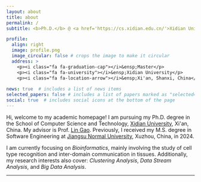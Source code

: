 ```yaml
---
layout: about
title: about
permalink: /
subtitle: <b>Ph.D.</b> @ <a href='https://cs.xidian.edu.cn/'>Xidian University</a> 

profile:
  align: right
  image: profile.png
  image_circular: false # crops the image to make it circular
  address: >
    <p><i class="fa fa-graduation-cap"></i>&ensp;Master</p>
    <p><i class="fa fa-university"></i>&ensp;Xidian University</p>
    <p><i class="fa fa-location-arrow"></i>&ensp;Xi'an, Shanxi, China</p>
    
news: true  # includes a list of news items
selected_papers: false # includes a list of papers marked as "selected={true}"
social: true  # includes social icons at the bottom of the page
---
```

Hi, welcome to my academic homepage! I am pursuing my Ph.D. degree in the School of Computer Science and Technology, [Xidian University](https://cs.xidian.edu.cn/), Xi'an, China. My advisor is Prof. [Lin Gao](https://web.xidian.edu.cn/home/lgao/index.html). Previously, I received my M.S. degree in Software Engineering at [Jiangsu Normal University](http://eit.jsnu.edu.cn/), Xuzhou, China, in 2024.

I am currently focusing on *Bioinformatics*, mainly involving the study of cell type recognition and inter-domain communication in tissues.
Additionally, my research interests also cover: *Clustering Analysis*, *Data Stream Analysis*, and *Big Data Analysis*.

---
<script type="text/javascript" src="//rf.revolvermaps.com/0/0/6.js?i=5idpmr8ix0u&amp;m=0&amp;c=ff0000&amp;cr1=ffffff&amp;f=arial&amp;l=0&amp;s=170" async="async"></script>

